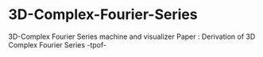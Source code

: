 # 3D-Complex-Fourier-Series
3D-Complex Fourier Series machine and visualizer
Paper : Derivation of 3D Complex Fourier Series -tpof-
